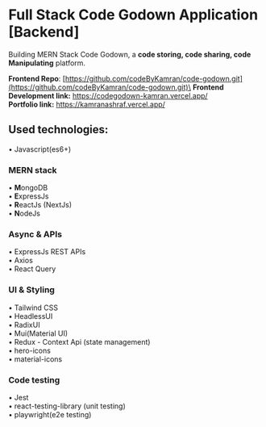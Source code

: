 # Full Stack Code Godown Application [Backend]

Building MERN Stack Code Godown, a <b>code storing, code sharing, code Manipulating</b> platform.

**Frontend Repo**: [https://github.com/codeByKamran/code-godown.git](https://github.com/codeByKamran/code-godown.git)\
<b>Frontend Development link:</b> https://codegodown-kamran.vercel.app/ <br />
<b>Portfolio link:</b> https://kamranashraf.vercel.app/

## Used technologies:

• Javascript(es6+) <br/>

### MERN stack

• <b>M</b>ongoDB <br/>
• <b>E</b>xpressJs <br/>
• <b>R</b>eactJs (NextJs) <br/>
• <b>N</b>odeJs <br/>

### Async & APIs

• ExpressJs REST APIs <br/>
• Axios <br/>
• React Query <br/>

### UI & Styling

• Tailwind CSS <br/>
• HeadlessUI <br/>
• RadixUI <br/>
• Mui(Material UI) <br/>
• Redux - Context Api (state management) <br/>
• hero-icons <br/>
• material-icons <br/>

### Code testing

• Jest <br/>
• react-testing-library (unit testing) <br/>
• playwright(e2e testing) <br/>

